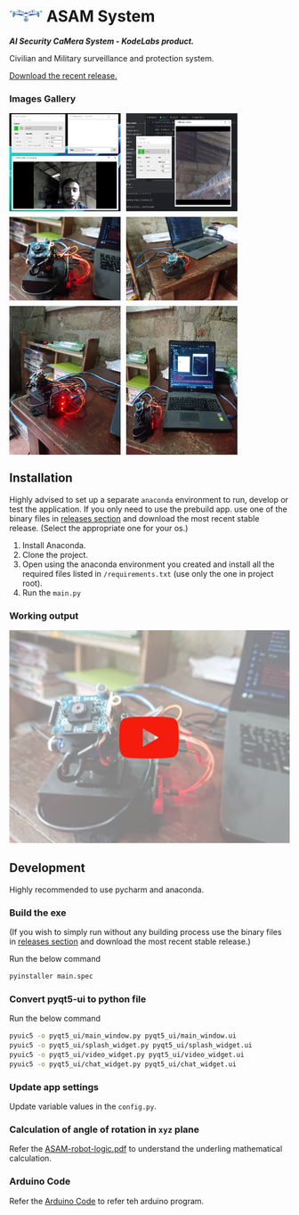 # <img src="data/images/icons/github_logo.png" height="24px"> ASAM System
___*AI Security CaMera System*_ - _*KodeLabs product.*___

Civilian and Military surveillance and protection system.

[Download the recent release.](https://github.com/sandhavi/Intellihack_kodelabs/releases/download/V1.0.0/asam_system_bin_32x64.zip)

### Images Gallery

<div style="display: flex; flex-wrap: wrap; gap: 10px;">
  <img src=".github/images/screenshot-2.jpg" alt="Screenshot 2" style="width: 200px; height: auto;">
  <img src=".github/images/screenshot-1.jpg" alt="Screenshot 1" style="width: 200px; height: auto;">
  <img src=".github/images/targeting-robot-1.jpg" alt="Targeting Robot 1" style="width: 200px; height: auto;">
  <img src=".github/images/targeting-robot-3.jpg" alt="Targeting Robot 3" style="width: 200px; height: auto;">
  <img src=".github/images/targeting-robot-5.jpg" alt="Targeting Robot 5" style="width: 200px; height: auto;">
  <img src=".github/images/targeting-robot-6.jpg" alt="Targeting Robot 6" style="width: 200px; height: auto;">
</div>

## Installation

Highly advised to set up a separate `anaconda` environment to run, develop or test the application. If you only need to use the prebuild app. use one of the binary files in [releases section](https://github.com/sandhavi/Intellihack_kodelabs/releases) and download the most recent stable release. (Select the appropriate one for your os.)

1. Install Anaconda.
2. Clone the project.
3. Open using the anaconda environment you created and install all the required files listed in `/requirements.txt` (use only the one in project root).
4. Run the `main.py`

### Working output

[![Watch the video](.github/images/video-placeholder.png)](https://youtu.be/J3gjK-BNoGM)

## Development

Highly recommended to use pycharm and anaconda.

### Build the exe 

(If you wish to simply run without any building process use the  binary files in [releases section](https://github.com/sandhavi/Intellihack_kodelabs/releases) and download the most recent stable release.)

Run the below command

```bash
pyinstaller main.spec
```

### Convert pyqt5-ui to python file

Run the below command

```bash
pyuic5 -o pyqt5_ui/main_window.py pyqt5_ui/main_window.ui
pyuic5 -o pyqt5_ui/splash_widget.py pyqt5_ui/splash_widget.ui
pyuic5 -o pyqt5_ui/video_widget.py pyqt5_ui/video_widget.ui
pyuic5 -o pyqt5_ui/chat_widget.py pyqt5_ui/chat_widget.ui
```

### Update app settings

Update variable values in the `config.py`.

### Calculation of angle of rotation in `xyz` plane

Refer the [ASAM-robot-logic.pdf](/arduino-robot/ASAM-robot-logic.pdf) to understand the underling mathematical calculation.

### Arduino Code

Refer the [Arduino Code](/arduino-robot/arduino-robot.ino) to refer teh arduino program.

